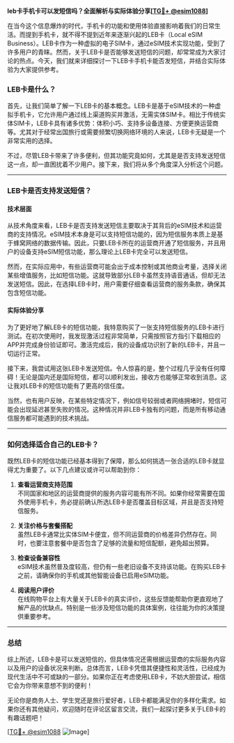 **leb卡手机卡可以发短信吗？全面解析与实际体验分享[[TG💪+ @esim1088](https://t.me/s/esim1088)]**

在当今这个信息爆炸的时代，手机卡的功能和使用体验直接影响着我们的日常生活。而提到手机卡，就不得不提到近年来逐渐兴起的LEB卡（Local eSIM Business）。LEB卡作为一种虚拟的电子SIM卡，通过eSIM技术实现功能，受到了许多用户的青睐。然而，关于LEB卡是否能够发送短信的问题，却常常成为大家讨论的热点。今天，我们就来详细探讨一下LEB卡手机卡能否发短信，并结合实际体验为大家提供参考。

### LEB卡是什么？

首先，让我们简单了解一下LEB卡的基本概念。LEB卡是基于eSIM技术的一种虚拟手机卡，它允许用户通过线上渠道购买并激活，无需实体SIM卡。相比于传统实体SIM卡，LEB卡具有诸多优势：体积小巧、支持多设备连接、方便更换运营商等。尤其对于经常出国旅行或需要频繁切换网络环境的人来说，LEB卡无疑是一个非常实用的选择。

不过，尽管LEB卡带来了许多便利，但其功能究竟如何，尤其是是否支持发送短信这一点，却一直困扰着不少用户。接下来，我们将从多个角度深入分析这个问题。

---

### LEB卡是否支持发送短信？

#### 技术层面

从技术角度来看，LEB卡是否支持发送短信主要取决于其背后的eSIM技术和运营商的支持情况。eSIM技术本身是可以支持短信功能的，因为短信服务本质上是基于蜂窝网络的数据传输。因此，只要LEB卡所在的运营商开通了短信服务，并且用户的设备支持eSIM短信功能，那么理论上LEB卡完全可以发送短信。

然而，在实际应用中，有些运营商可能会出于成本控制或其他商业考量，选择关闭某些增值服务，比如短信功能。这就导致部分LEB卡虽然支持语音通话，但却无法发送短信。因此，在选择LEB卡时，用户需要仔细查看运营商的服务条款，确保其包含短信功能。

#### 实际体验分享

为了更好地了解LEB卡的短信功能，我特意购买了一张支持短信服务的LEB卡进行测试。在初次使用时，我发现激活过程非常简单，只需按照官方指引下载相应的APP并完成身份验证即可。激活完成后，我的设备成功识别了新的LEB卡，并且一切运行正常。

接下来，我尝试用这张LEB卡发送短信。令人惊喜的是，整个过程几乎没有任何障碍！无论是国内还是国际短信，都可以顺利发出，接收方也能够正常收到消息。这让我对LEB卡的短信功能有了更高的信任度。

当然，也有用户反映，在某些特定情况下，例如信号较弱或者网络拥堵时，短信可能会出现延迟甚至失败的情况。这种情况并非LEB卡独有的问题，而是所有移动通信服务都可能遇到的技术挑战。

---

### 如何选择适合自己的LEB卡？

既然LEB卡的短信功能已经基本得到了保障，那么如何挑选一张合适的LEB卡就显得尤为重要了。以下几点建议或许可以帮助到你：

1. **查看运营商支持范围**  
   不同国家和地区的运营商提供的服务内容可能有所不同。如果你经常需要在国外使用手机卡，务必提前确认所选LEB卡是否覆盖目标区域，并且是否支持短信服务。

2. **关注价格与套餐搭配**  
   虽然LEB卡通常比实体SIM卡便宜，但不同运营商的价格差异仍然存在。同时，也要注意套餐中是否包含了足够的流量和短信配额，避免超出预算。

3. **检查设备兼容性**  
   eSIM技术虽然普及度较高，但仍有一些老旧设备不支持该功能。在购买LEB卡之前，请确保你的手机或其他智能设备已启用eSIM功能。

4. **阅读用户评价**  
   在线购物平台上有大量关于LEB卡的真实评价，这些反馈能帮助你更直观地了解产品的优缺点。特别是一些涉及短信功能的具体案例，往往能为你的决策提供重要参考。

---

### 总结

综上所述，LEB卡是可以发送短信的，但具体情况还需根据运营商的实际服务内容以及用户的设备状况来判断。总体而言，LEB卡凭借其便捷性和灵活性，已经成为现代生活中不可或缺的一部分。如果你正在考虑使用LEB卡，不妨大胆尝试，相信它会为你带来意想不到的便利！

无论你是商务人士、学生党还是旅行爱好者，LEB卡都能满足你的多样化需求。如果你还有其他疑问，欢迎随时在评论区留言交流，我们一起探讨更多关于LEB卡的有趣话题吧！

[[TG💪+ @esim1088](https://t.me/s/esim1088) ![Image](https://i.postimg.cc/4NQfJmqS/Snipaste-2025-05-13-00-14-12.png)]